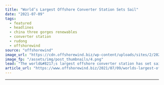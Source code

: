 ```yaml
---
title: "World’s Largest Offshore Converter Station Sets Sail"
date: "2021-07-09"
tags: 
  - featured
  - headlines
  - china three gorges renewables
  - converter station
  - rudong
  - offshorewind
source: "offshorewind"
image_url: "https://cdn.offshorewind.biz/wp-content/uploads/sites/2/2021/07/09094003/Worlds-Largest-Offshore-Converter-Station-Sets-Sail.png"
image_fp: "/assets/img/post_thumbnails/4.png"
lead: "The world&#8217;s largest offshore converter station has set sail from Nantong and is en"
article_url: "https://www.offshorewind.biz/2021/07/09/worlds-largest-offshore-converter-station-sets-sail/"
---
```


---
